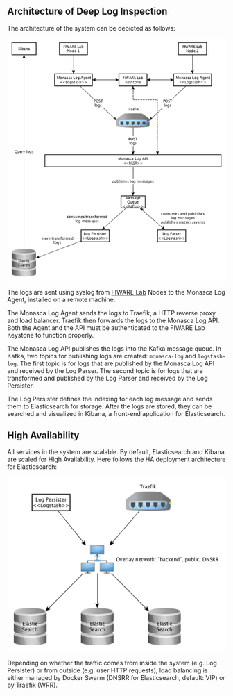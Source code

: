 ## Architecture of Deep Log Inspection
The architecture of the system can be depicted as follows:

![system architecture](img/monasca_log_api.png)

The logs are sent using syslog from [FIWARE Lab][1] Nodes to the Monasca Log Agent, installed on a remote machine.

The Monasca Log Agent sends the logs to Traefik, a HTTP reverse proxy and load balancer. Traefik then forwards the logs to the Monasca Log API. Both the Agent and the API must be authenticated to the FIWARE Lab Keystone to function properly.

The Monasca Log API publishes the logs into the Kafka message queue. In Kafka, two topics for publishing logs are created: `monasca-log` and `logstash-log`. The first topic is for logs that are published by the Monasca Log API and received by the Log Parser. The second topic is for logs that are transformed and published by the Log Parser and received by the Log Persister.

The Log Persister defines the indexing for each log message and sends them to Elasticsearch for storage. After the logs are stored, they can be searched and visualized in Kibana, a front-end application for Elasticsearch.

## High Availability
All services in the system are scalable. By default, Elasticsearch and Kibana are scaled for High Availability. Here follows the HA deployment architecture for Elasticsearch:

![HA architecture](img/ha.png)

Depending on whether the traffic comes from inside the system (e.g. Log Persister) or from outside (e.g. user HTTP requests), load balancing is either managed by Docker Swarm (DNSRR for Elasticsearch, default: VIP) or by Traefik (WRR).

[1]:https://www.fiware.org/lab/
